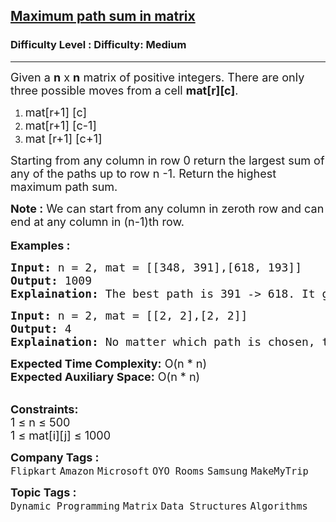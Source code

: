 <h2><a href="https://www.geeksforgeeks.org/problems/path-in-matrix3805/1?page=3&category=Dynamic%20Programming&sortBy=submissions">Maximum path sum in matrix</a></h2><h3>Difficulty Level : Difficulty: Medium</h3><hr><div class="problems_problem_content__Xm_eO"><p><span style="font-size: 18px;">Given a <strong>n</strong> x <strong>n</strong> matrix of positive integers. There are only three possible moves from a cell <strong>mat[r][c]</strong>.</span></p>
<ol>
<li><span style="font-size: 18px;">mat[r+1] [c]</span></li>
<li><span style="font-size: 18px;">mat[r+1] [c-1]</span></li>
<li><span style="font-size: 18px;">mat [r+1] [c+1]</span></li>
</ol>
<p><span style="font-size: 18px;">Starting from any column in row 0 return the largest sum of any of the paths up to row n -1. R</span><span style="font-size: 18px;">eturn the highest maximum path sum.</span></p>
<p><span style="font-size: 18px;"><strong>Note :</strong> We can start from any column in zeroth row and can end at any column in (n-1)th row.</span><br><br><strong><span style="font-size: 18px;">Examples :</span></strong></p>
<pre><span style="font-size: 18px;"><strong>Input:</strong> n = 2, mat = [[348, 391],[618, 193]]
<strong>Output:</strong> 1009
<strong>Explaination:</strong> The best path is 391 -&gt; 618. It gives the sum = 1009.</span></pre>
<pre><span style="font-size: 18px;"><strong>Input:</strong> n = 2, mat = [[2, 2],[2, 2]]
<strong>Output:</strong> 4
<strong>Explaination:</strong> No matter which path is chosen, the output is 4.</span></pre>
<p><span style="font-size: 18px;"><strong>Expected Time Complexity:</strong> O(n * n)<br><strong>Expected Auxiliary Space:</strong> O(n * n)</span></p>
<p><br><span style="font-size: 18px;"><strong>Constraints:</strong><br>1 ≤ n ≤ 500<br>1 ≤ mat[i][j] ≤ 1000</span></p></div><p><span style=font-size:18px><strong>Company Tags : </strong><br><code>Flipkart</code>&nbsp;<code>Amazon</code>&nbsp;<code>Microsoft</code>&nbsp;<code>OYO Rooms</code>&nbsp;<code>Samsung</code>&nbsp;<code>MakeMyTrip</code>&nbsp;<br><p><span style=font-size:18px><strong>Topic Tags : </strong><br><code>Dynamic Programming</code>&nbsp;<code>Matrix</code>&nbsp;<code>Data Structures</code>&nbsp;<code>Algorithms</code>&nbsp;